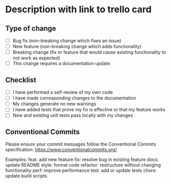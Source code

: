 # Description with link to trello card

## Type of change

- [ ] Bug fix (non-breaking change which fixes an issue)
- [ ] New feature (non-breaking change which adds functionality)
- [ ] Breaking change (fix or feature that would cause existing functionality to not work as expected)
- [ ] This change requires a documentation update

## Checklist

- [ ] I have performed a self-review of my own code
- [ ] I have made corresponding changes to the documentation
- [ ] My changes generate no new warnings
- [ ] I have added tests that prove my fix is effective or that my feature works
- [ ] New and existing unit tests pass locally with my changes

## Conventional Commits

Please ensure your commit messages follow the Conventional Commits specification:
<https://www.conventionalcommits.org/>

Examples:
feat: add new feature
fix: resolve bug in existing feature
docs: update README
style: format code
refactor: restructure without changing functionality
perf: improve performance
test: add or update tests
chore: update build scripts

